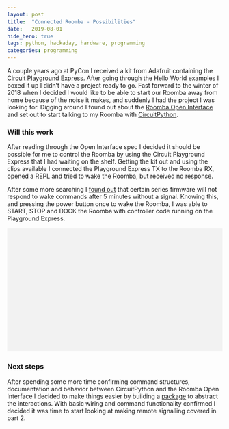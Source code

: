 ```yaml
---
layout:	post
title:	"Connected Roomba - Possibilities"
date:	2019-08-01
hide_hero: true
tags: python, hackaday, hardware, programming
categories: programming
---
```


A couple years ago at PyCon I received a kit from Adafruit containing the [Circuit Playground Express](https://www.adafruit.com/product/2769). After going through the Hello World examples I boxed it up I didn’t have a project ready to go. Fast forward to the winter of 2018 when I decided I would like to be able to start our Roomba away from home because of the noise it makes, and suddenly I had the project I was looking for. Digging around I found out about the [Roomba Open Interface](https://www.irobotweb.com/%7E/media/MainSite/PDFs/About/STEM/Create/iRobot_Roomba_600_Open_Interface_Spec.pdf) and set out to start talking to my Roomba with [CircuitPython](https://circuitpython.org/).

### Will this work

After reading through the Open Interface spec I decided it should be possible for me to control the Roomba by using the Circuit Playground Express that I had waiting on the shelf. Getting the kit out and using the clips available I connected the Playground Express TX to the Roomba RX, opened a REPL and tried to wake the Roomba, but received no response.

After some more searching I [found out](https://robotics.stackexchange.com/questions/18302/irobot-600-series-oi-wake-from-sleep-via-brc) that certain series firmware will not respond to wake commands after 5 minutes without a signal. Knowing this, and pressing the power button once to wake the Roomba, I was able to START, STOP and DOCK the Roomba with controller code running on the Playground Express.

![](/assets/img/blog/1b31hiO4ynbDLRrXWEFF4aQ.png)

### Next steps

After spending some more time confirming command structures, documentation and behavior between CircuitPython and the Roomba Open Interface I decided to make things easier by building a [package](https://pypi.org/project/circuitroomba/) to abstract the interactions. With basic wiring and command functionality confirmed I decided it was time to start looking at making remote signalling covered in part 2.
